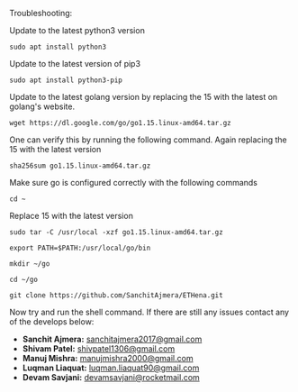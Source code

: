 Troubleshooting:

Update to the latest python3 version
```shell
sudo apt install python3
```
Update to the latest version of pip3
```shell
sudo apt install python3-pip
```

Update to the latest golang version by replacing the 15 with the latest on golang's website.
```shell
wget https://dl.google.com/go/go1.15.linux-amd64.tar.gz
```

One can verify this by running the following command. Again replacing the 15 with the latest version
```
sha256sum go1.15.linux-amd64.tar.gz
```
Make sure go is configured correctly with the following commands
```shell
cd ~
```
Replace 15 with the latest version
```shell
sudo tar -C /usr/local -xzf go1.15.linux-amd64.tar.gz
```

```shell
export PATH=$PATH:/usr/local/go/bin
```

```shell
mkdir ~/go
```

```shell
cd ~/go
```

```git
git clone https://github.com/SanchitAjmera/ETHena.git
```

Now try and run the shell command. If there are still any issues contact any of the develops below:
 - **Sanchit Ajmera:** <sanchitajmera2017@gmail.com>
 - **Shivam Patel:** <shivpatel1306@gmail.com>
 - **Manuj Mishra:** <manujmishra2000@gmail.com>
 - **Luqman Liaquat:** <luqman.liaquat90@gmail.com>
 - **Devam Savjani:** <devamsavjani@rocketmail.com>